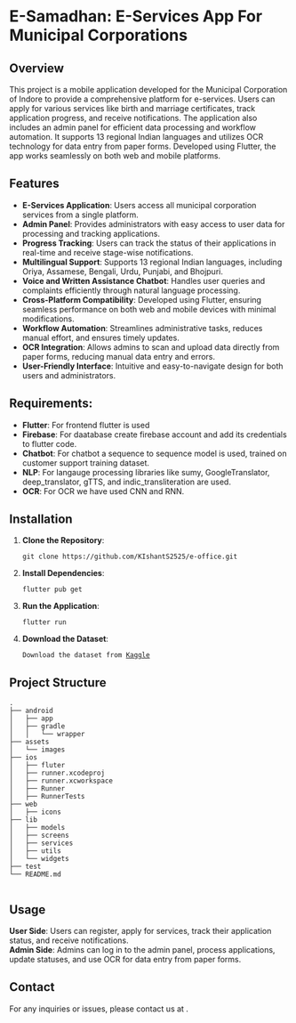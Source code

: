 <h1>E-Samadhan: E-Services App For Municipal Corporations </h1>
        <h2>Overview</h2>
        <p>
            This project is a mobile application developed for the Municipal Corporation of Indore to provide a comprehensive platform for e-services. Users can apply for various services like birth and marriage certificates, track application progress, and receive notifications. The application also includes an admin panel for efficient data processing and workflow automation. It supports 13 regional Indian languages and utilizes OCR technology for data entry from paper forms. Developed using Flutter, the app works seamlessly on both web and mobile platforms.
        </p>

<h2>Features</h2>
        <ul>
            <li><strong>E-Services Application</strong>: Users access all municipal corporation services from a single platform.</li>
            <li><strong>Admin Panel</strong>: Provides administrators with easy access to user data for processing and tracking applications.</li>
            <li><strong>Progress Tracking</strong>: Users can track the status of their applications in real-time and receive stage-wise notifications.</li>
            <li><strong>Multilingual Support</strong>: Supports 13 regional Indian languages, including Oriya, Assamese, Bengali, Urdu, Punjabi, and Bhojpuri.</li>
            <li><strong>Voice and Written Assistance Chatbot</strong>: Handles user queries and complaints efficiently through natural language processing.</li>
            <li><strong>Cross-Platform Compatibility</strong>: Developed using Flutter, ensuring seamless performance on both web and mobile devices with minimal modifications.</li>
            <li><strong>Workflow Automation</strong>: Streamlines administrative tasks, reduces manual effort, and ensures timely updates.</li>
            <li><strong>OCR Integration</strong>: Allows admins to scan and upload data directly from paper forms, reducing manual data entry and errors.</li>
            <li><strong>User-Friendly Interface</strong>: Intuitive and easy-to-navigate design for both users and administrators.</li>
        </ul>
        
<h2>Requirements:</h2>
        <ul>
            <li><strong>Flutter</strong>: For frontend flutter is used</li>
            <li><strong>Firebase</strong>: For daatabase create firebase account and add its credentials to flutter code.</li>
            <li><strong>Chatbot</strong>: For chatbot a sequence to sequence model is used, trained on customer support training dataset.</li>
            <li><strong>NLP</strong>: For langauge processing libraries like sumy, GoogleTranslator, deep_translator, gTTS, and indic_transliteration are used.</li>
            <li><strong>OCR</strong>: For OCR we have used CNN and RNN.</li>    
        </ul>
 <h2>Installation</h2>
 
<ol>
            <li><strong>Clone the Repository</strong>:
                <pre><code>git clone https://github.com/KIshantS2525/e-office.git</code></pre>
            </li>
            <li><strong>Install Dependencies</strong>:
                <pre><code>flutter pub get</code></pre>
            </li>
            <li><strong>Run the Application</strong>:
                <pre><code>flutter run</code></pre>
            </li>
            <li><strong>Download the Dataset</strong>:
                <pre><code>Download the dataset from <a href="https://www.kaggle.com/datasets/talaviyabhavik/customer-support-training-data" target="_blank">Kaggle</a></code></pre>
            </li>
        </ol>
        <h2>Project Structure</h2>
        <pre><code>.
├── android
│   ├── app
│   ├── gradle
│   │   └── wrapper
├── assets
│   └── images
├── ios
│   ├── fluter
│   ├── runner.xcodeproj
│   ├── runner.xcworkspace
│   ├── Runner
│   ├── RunnerTests
├── web
│   ├── icons
├── lib
│   ├── models
│   ├── screens
│   ├── services
│   ├── utils
│   └── widgets
├── test
└── README.md
        </code></pre>

<h2>Usage</h2>
        <p>
            <strong>User Side</strong>: Users can register, apply for services, track their application status, and receive notifications.<br>
            <strong>Admin Side</strong>: Admins can log in to the admin panel, process applications, update statuses, and use OCR for data entry from paper forms.
        </p>

<h2>Contact</h2>
        <p>
            For any inquiries or issues, please contact us at <a href="priyanshigupta1701@gmail.com"></a>.
        </p>

</div>
</body>
</html>








